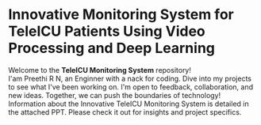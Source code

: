 # Innovative Monitoring System for TeleICU Patients Using Video Processing and Deep Learning
Welcome to the **TeleICU Monitoring System** repository!<br>I'am Preethi R N, an Enginner with a nack for coding. Dive into my projects to see what I've been working on.  I'm open to feedback, collaboration, and new ideas.  Together, we can push the boundaries of technology!<br>
Information about the Innovative TeleICU Monitoring System is detailed in the attached PPT. Please check it out for insights and project specifics.


